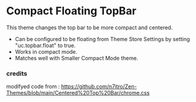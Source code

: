 # Compact Floating TopBar
This theme changes the top bar to be more compact and centered.
- Can be configured to be floating from Theme Store Settings by setting "uc.topbar.float" to true.
- Works in compact mode.
- Matches well with Smaller Compact Mode theme.

### credits
modifyed code from : https://github.com/n7itro/Zen-Themes/blob/main/Centered%20Top%20Bar/chrome.css

